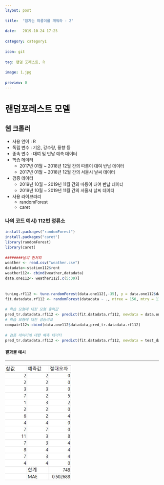 ```yaml
---
layout: post 

title:  "잠자는 따릉이를 깨워라 - 2"

date:   2019-10-24 17:25

category: category1

icon: git

tag: 랜덤 포레스트, R

image: 1.jpg

preview: 0
---
```






# 랜덤포레스트 모델



## 웹 크롤러

- 사용 언어  :  R
- 독립 변수 :  기온, 강수량, 풍향 등
- 종속 변수 :  대여 및 반납 예측 데이터
- 학습 데이터  
  - 2017년 01월 ~ 2018년 12월 간의 따릉이 대여 반납 데이터
  - 2017년 01월 ~ 2018년 12월 간의 서울시 날씨 데이터
- 검증 데이터
  - 2019년 10월 ~ 2019년 11월 간의 따릉이 대여 반납 데이터
  - 2019년 10월 ~ 2019년 11월 간의 서울시 날씨 데이터
- 사용 라이브러리
  - randomForest
  - caret

### 나의 코드 예시) 112번 정류소

~~~R
install.packages("randomForest")
install.packages("caret")
library(randomForest)
library(caret)

########날씨 전처리
weather <- read.csv("weather.csv")
datadata<-station112$rent
weather112<- cbind(weather,datadata)
data.one112<- weather112[,c(5:39)]


tuning.rf112 <- tune.randomForest(data.one112[,-35], y = data.one112$datadata, data = data.one112, ntree = seq(90, 150, by = 10), mtry = 10:11)
fit.datadata.rf112 <- randomForest(datadata ~ ., ntree = 150, mtry = 11, do.trace = 30, nodesize = 10, importance = T, data = data.one112)

# 학습 모형에 대한 모형 출력값
pred_tr.datadata.rf112 <- predict(fit.datadata.rf112, newdata = data.one112[,-35])
# 학습 모형에 대한 성능비교
compair112<-cbind(data.one112$datadata,pred_tr.datadata.rf112)

# 검증 데이터에 대한 예측 데이터
pred_tr.datadata.rf112 <- predict(fit.datadata.rf112, newdata = test_data)
~~~

#### 결과물 예시

---

<img src="/post-img/category1/pre_sample_data.JPG">

